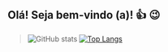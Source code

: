 ## Olá! Seja bem-vindo (a)! 👍 😉

> ![GitHub stats](https://github-readme-stats.vercel.app/api?username=menezedouglas&show_icons=true&theme=dark)
> [![Top Langs](https://github-readme-stats.vercel.app/api/top-langs/?username=menezedouglas&layout=compact)](https://github.com/anuraghazra/github-readme-stats)


